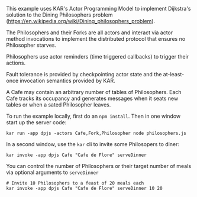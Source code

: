 This example uses KAR's Actor Programming Model to implement
Dijkstra's solution to the Dining Philosophers problem
(https://en.wikipedia.org/wiki/Dining_philosophers_problem).

The Philosophers and their Forks are all actors and interact via actor
method invocations to implement the distributed protocol that ensures
no Philosopher starves.

Philosophers use actor reminders (time triggered callbacks) to trigger
their actions.

Fault tolerance is provided by checkpointing actor state and the
at-least-once invocation semantics provided by KAR.

A Cafe may contain an arbitrary number of tables of Philosophers. Each
Cafe tracks its occupancy and generates messages when it seats new
tables or when a sated Philosopher leaves.

To run the example locally, first do an `npm install`.
Then in one window start up the server code:
```shell
kar run -app dpjs -actors Cafe,Fork,Philosopher node philosophers.js
```
In a second window, use the `kar` cli to invite some Philosopers to diner:
```shell
kar invoke -app dpjs Cafe "Cafe de Flore" serveDinner
```
You can control the number of Philosophers or their target number of
meals via optional arguments to `serveDinner`
```shell
# Invite 10 Philosophers to a feast of 20 meals each
kar invoke -app dpjs Cafe "Cafe de Flore" serveDinner 10 20
```
